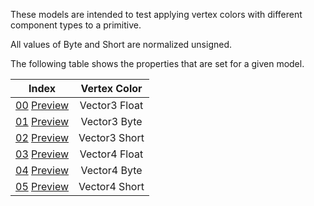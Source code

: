 These models are intended to test applying vertex colors with different component types to a primitive.  

All values of Byte and Short are normalized unsigned.  

The following table shows the properties that are set for a given model.  


Index | Vertex Color
:---: | :---:
[00](./Primitive_VertexColor_00.gltf) [Preview](https://bghgary.github.io/glTF-Asset-Generator/Preview/BabylonJS/?fileName=Primitive_VertexColor_00.gltf) | Vector3 Float
[01](./Primitive_VertexColor_01.gltf) [Preview](https://bghgary.github.io/glTF-Asset-Generator/Preview/BabylonJS/?fileName=Primitive_VertexColor_01.gltf) | Vector3 Byte
[02](./Primitive_VertexColor_02.gltf) [Preview](https://bghgary.github.io/glTF-Asset-Generator/Preview/BabylonJS/?fileName=Primitive_VertexColor_02.gltf) | Vector3 Short
[03](./Primitive_VertexColor_03.gltf) [Preview](https://bghgary.github.io/glTF-Asset-Generator/Preview/BabylonJS/?fileName=Primitive_VertexColor_03.gltf) | Vector4 Float
[04](./Primitive_VertexColor_04.gltf) [Preview](https://bghgary.github.io/glTF-Asset-Generator/Preview/BabylonJS/?fileName=Primitive_VertexColor_04.gltf) | Vector4 Byte
[05](./Primitive_VertexColor_05.gltf) [Preview](https://bghgary.github.io/glTF-Asset-Generator/Preview/BabylonJS/?fileName=Primitive_VertexColor_05.gltf) | Vector4 Short
 
